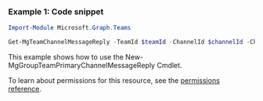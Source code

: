### Example 1: Code snippet

```powershellImport-Module Microsoft.Graph.Teams

Get-MgTeamChannelMessageReply -TeamId $teamId -ChannelId $channelId -ChatMessageId $chatMessageId
```
This example shows how to use the New-MgGroupTeamPrimaryChannelMessageReply Cmdlet.
To learn about permissions for this resource, see the [permissions reference](/graph/permissions-reference).

